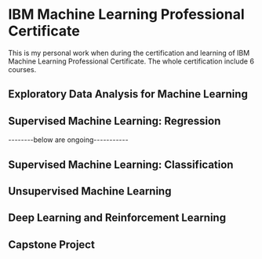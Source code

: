 # IBM Machine Learning Professional Certificate
This is my personal work when during the certification and learning of IBM Machine Learning Professional Certificate. The whole certification include 6 courses.

## Exploratory Data Analysis for Machine Learning

## Supervised Machine Learning: Regression

--------below are ongoing-----------

## Supervised Machine Learning: Classification

## Unsupervised Machine Learning

## Deep Learning and Reinforcement Learning

## Capstone Project
